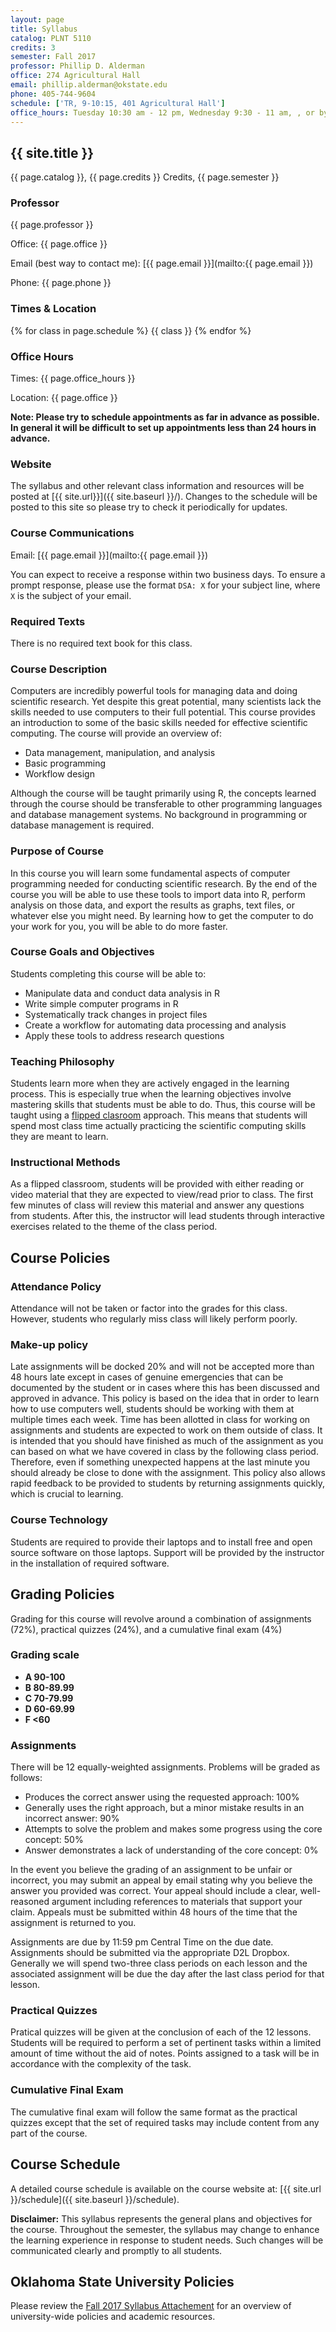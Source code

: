```yaml
---
layout: page
title: Syllabus
catalog: PLNT 5110
credits: 3
semester: Fall 2017
professor: Phillip D. Alderman
office: 274 Agricultural Hall
email: phillip.alderman@okstate.edu
phone: 405-744-9604
schedule: ['TR, 9-10:15, 401 Agricultural Hall']
office_hours: Tuesday 10:30 am - 12 pm, Wednesday 9:30 - 11 am, , or by appointment
---
```


## {{ site.title }} 

{{ page.catalog }}, {{ page.credits }} Credits, {{ page.semester }}

### Professor

{{ page.professor }}

Office: {{ page.office }}

Email (best way to contact me):
[{{ page.email }}](mailto:{{ page.email }})

Phone: {{ page.phone }}


### Times & Location

{% for class in page.schedule %}
  {{ class }}
{% endfor %}



### Office Hours

Times: {{ page.office_hours }}

Location: {{ page.office }}

**Note: Please try to schedule appointments as far in advance as possible.
In general it will be difficult to set up appointments less than 24 hours in advance.**


### Website

The syllabus and other relevant class information and resources will be posted
at [{{ site.url}}]({{ site.baseurl }}/).
Changes to the schedule will be posted to this site so please try to check it
periodically for updates.


### Course Communications

Email: [{{ page.email }}](mailto:{{ page.email }})

You can expect to receive a response within two business days.  To ensure a prompt response, please use the format `DSA: X` for your subject line, where `X` is the subject of your email.


### Required Texts

There is no required text book for this class.


### Course Description

Computers are incredibly powerful tools for managing data and doing scientific research.
Yet despite this great potential, many scientists lack the skills needed to use
computers to their full potential.  This course provides an introduction to
some of the basic skills needed for effective scientific computing.  The course
will provide an overview of:

- Data management, manipulation, and analysis
- Basic programming
- Workflow design

Although the course will be taught primarily using R, the concepts learned
through the course should be transferable to other programming languages
and database management systems.  No background in programming or database
management is required.

### Purpose of Course

In this course you will learn some fundamental aspects of computer
programming needed for conducting scientific research. By the end of
the course you will be able to use these tools to  import data into R,
perform analysis on those data, and export the results as graphs, text files, or
whatever else you might need. By learning how to get the computer to do your
work for you, you will be able to do more faster.

### Course Goals and Objectives

Students completing this course will be able to:

* Manipulate data and conduct data analysis in R
* Write simple computer programs in R
* Systematically track changes in project files
* Create a workflow for automating data processing and analysis
* Apply these tools to address research questions


### Teaching Philosophy

Students learn more when they are actively engaged in the learning process.
This is especially true when the learning objectives involve mastering skills
that students must be able to do. Thus, this course will be taught using a
[flipped clasroom](http://www.knewton.com/flipped-classroom-2/) approach.
This means that students will spend most class time actually practicing the
scientific computing skills they are meant to learn.

### Instructional Methods

As a flipped classroom, students will be provided with either reading or video
material that they are expected to view/read prior to class. The first few
minutes of class will review this material and answer any questions from
students.  After this, the instructor will lead students through interactive
exercises related to the theme of the class period.

## Course Policies


### Attendance Policy

Attendance will not be taken or factor into the grades for this class. However,
students who regularly miss class will likely perform poorly.


### Make-up policy

Late assignments will be docked 20% and will not be accepted more than 48 hours
late except in cases of genuine emergencies that can be documented by the
student or in cases where this has been discussed and approved in advance. This
policy is based on the idea that in order to learn how to use computers well,
students should be working with them at multiple times each week. Time has been
allotted in class for working on assignments and students are expected to work
on them outside of class. It is intended that you should have finished as much
of the assignment as you can based on what we have covered in class by the
following class period. Therefore, even if something unexpected happens at the
last minute you should already be close to done with the assignment. This policy
also allows rapid feedback to be provided to students by returning assignments
quickly, which is crucial to learning.


### Course Technology

Students are required to provide their laptops and to install free and open
source software on those laptops. Support will be provided by the instructor in
the installation of required software.

## Grading Policies

Grading for this course will revolve around a combination of assignments (72%),
practical quizzes (24%), and a cumulative final exam (4%)

### Grading scale

- **A 90-100**
- **B 80-89.99**
- **C 70-79.99**
- **D 60-69.99**
- **F <60**

### Assignments

There will be 12 equally-weighted assignments. Problems will be graded as follows:

* Produces the correct answer using the requested approach: 100%
* Generally uses the right approach, but a minor mistake results in an incorrect
    answer: 90%
* Attempts to solve the problem and makes some progress using the core concept:
    50%
* Answer demonstrates a lack of understanding of the core concept: 0%

In the event you believe the grading of an assignment to be unfair or incorrect,
you may submit an appeal by email stating why you believe the answer you
provided was correct.  Your appeal should include a clear, well-reasoned
argument including references to materials that support your claim.  Appeals
must be submitted within 48 hours of the time that the assignment is returned
to you.

Assignments are due by 11:59 pm Central Time on the due date. Assignments should
be submitted via the appropriate D2L Dropbox. Generally we will spend two-three
class periods on each lesson and the associated assignment will be due the day
after the last class period for that lesson.

### Practical Quizzes
Pratical quizzes will be given at the conclusion of each of the 12 lessons. 
Students will be required to perform a set of pertinent tasks within a limited
 amount of time without the aid of notes. Points assigned to a task will be in
 accordance with the complexity of the task.

### Cumulative Final Exam
The cumulative final exam will follow the same format as the practical quizzes
except that the set of required tasks may include content from any part of the
 course.

## Course Schedule

A detailed course schedule is available on the course website at:
[{{ site.url }}/schedule]({{ site.baseurl }}/schedule).

**Disclaimer:** This syllabus represents the general plans and objectives for
the course. Throughout the semester, the syllabus may change to
enhance the learning experience in response to student needs. Such
changes will be communicated clearly and promptly to all students.

## Oklahoma State University Policies

Please review the [Fall 2017 Syllabus Attachement](http://academicaffairs.okstate.edu/sites/default/files/Fall%202017%20Syllabus%20Attachment.pdf) for an overview of university-wide policies and academic resources.
